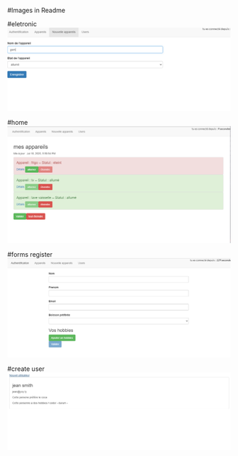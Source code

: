 #Images in Readme


#eletronic 
<img src="picture/appareil.PNG" />

#home
<img src="picture/capture.PNG" />

#forms register
<img src="picture/forms.PNG" />

#create user
<img src="picture/user.PNG" />
